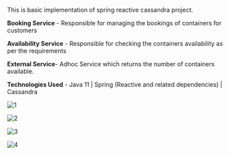 This is basic implementation of spring reactive cassandra project.

**Booking Service** - Responsible for managing the bookings of containers for customers

**Availability Service**  - Responsible for checking the containers availability as per the requirements

**External Service**- Adhoc Service which returns the number of containers available.

**Technologies Used** - Java 11 | Spring (Reactive and related dependencies) | Cassandra

![1](https://user-images.githubusercontent.com/68892126/218162900-eb01ca10-be0d-4f5b-baff-5e324d3481cb.png)





![2](https://user-images.githubusercontent.com/68892126/218162926-071a33b0-d582-4e4f-91ed-df2f67ce5bd1.png)






![3](https://user-images.githubusercontent.com/68892126/218162946-0e0db962-6627-4bbc-9220-efa45363ea64.png)





![4](https://user-images.githubusercontent.com/68892126/218162970-3b07223d-9856-4fc4-8fa5-402152873b26.png)





